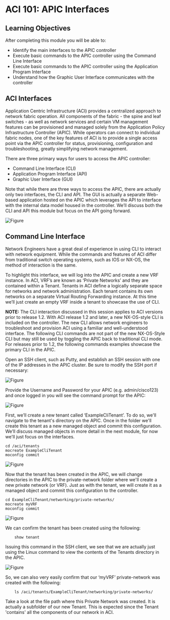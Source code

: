 # ACI 101: APIC Interfaces

## Learning Objectives

After completing this module you will be able to:
- Identify the main interfaces to the APIC controller
- Execute basic commands to the APIC controller using the Command Line Interface
- Execute basic commands to the APIC controller using the Application Program Interface
- Understand how the Graphic User Interface communicates with the controller

## ACI Interfaces

Application Centric Infrastructure (ACI) provides a centralized approach to network fabric operation.  All components of the fabric - the spine and leaf switches - as well as network services and certain VM management features can be provisioned and managed solely from the Application Policy Infrastructure Controller (APIC).  While operators can connect to individual fabric nodes, one of the key features of ACI is to provide a single access point via the APIC controller for status, provisioning, configuration and troubleshooting, greatly simplifying network management. 

There are three primary ways for users to access the APIC controller:
- Command Line Interface (CLI)
- Application Program Interface (API)
- Graphic User Interface (GUI)

Note that while there are three ways to access the APIC, there are actually only two interfaces, the CLI and API.  The GUI is actually a separate Web-based application hosted on the APIC which leverages the API to interface with the internal data model housed in the controller. We’ll discuss both the CLI and API this module but focus on the API going forward.
 
![Figure](/posts/files/aci-101-apic-interfaces/assets/APIC-Interfaces.png)

## Command Line Interface

Network Engineers have a great deal of experience in using CLI to interact with network equipment.  While the commands and features of ACI differ from traditional switch operating systems, such as IOS or NX-OS, the method of interaction is the same.

To highlight this interface, we will log into the APIC and create a new VRF instance. In ACI, VRF’s are known as ‘Private Networks’ and they are contained within a Tenant. Tenants in ACI define a logically separate space for networks and network administration.  Each tenant contains its own networks on a separate Virtual Routing Forwarding instance. At this time we’ll just create an empty VRF inside a tenant to showcase the use of CLI.

**NOTE:** The CLI interaction discussed in this session applies to ACI versions prior to release 1.2.  With ACI release 1.2 and later, a new NX-OS-style CLI is included on the controller. The new CLI allows network engineers to troubleshoot and provision ACI using a familiar and well-understood interface.  The following CLI commands are not part of the new NX-OS-Style CLI but may still be used by toggling the APIC back to traditional CLI mode. For releases prior to 1.2, the following commands examples showcase the primary CLI in the APIC.

Open an SSH client, such as Putty, and establish an SSH session with one of the IP addresses in the APIC cluster.  Be sure to modify the SSH port if necessary:

![Figure](/posts/files/aci-101-apic-interfaces/assets/Putty-Connect.png)

Provide the Username and Password for your APIC (e.g. admin/cisco123) and once logged in you will see the command prompt for the APIC:
 
![Figure](/posts/files/aci-101-apic-interfaces/assets/CLI-Login.png)

First, we’ll create a new tenant called ‘ExampleCliTenant’.  To do so, we'll navigate to the tenant's directory on the APIC. Once in the folder we'll create this tenant as a new managed object and commit this configuration. We’ll discuss managed objects in more detail in the next module, for now we'll just focus on the interfaces.

```
cd /aci/tenants
mocreate ExampleCliTenant
moconfig commit
```

![Figure](/posts/files/aci-101-apic-interfaces/assets/CLI-CreateTenant.png)

Now that the tenant has been created in the APIC, we will change directories in the APIC to the private-network folder where we'll create a new private network (or VRF). Just as with the tenant, we will create it as a managed object and commit this configuration to the controller.

```
cd ExampleCliTenant/networking/private-networks/
mocreate myVRF
moconfig commit
```
 
![Figure](/posts/files/aci-101-apic-interfaces/assets/CLI-CreateVRF.png)

We can confirm the tenant has been created using the following:

```
	show tenant
```

Issuing this command in the SSH client, we see that we are actually just using the Linux command to view the contents of the Tenants directory in the APIC.
    
![Figure](/posts/files/aci-101-apic-interfaces/assets/CLI-ShowTenant.png)

So, we can also very easily confirm that our ‘myVRF’ private-network was created with the following:

```
	ls /aci/tenants/ExampleCliTenant/networking/private-networks/
```

Take a look at the file path where this Private Network was created. It is actually a subfolder of our new Tenant.  This is expected since the Tenant 'contains' all the components of our network in ACI.

